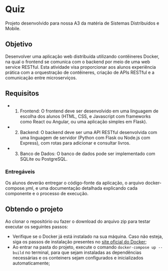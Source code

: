 # Quiz

Projeto desenvolvido para nossa A3 da matéria de Sistemas Distribuidos e Mobile.

## Objetivo

Desenvolver uma aplicação web distribuída utilizando contêineres Docker, na qual o frontend se comunica com o backend por meio de uma web service RESTful. Esta atividade visa proporcionar aos alunos experiência prática com a orquestração de contêineres, criação de APIs RESTful e a comunicação entre microserviços.

## Requisitos

- 1. Frontend: O frontend deve ser desenvolvido em uma linguagem de escolha dos alunos (HTML, CSS, e Javascript com frameworks como React ou Angular, ou uma aplicação simples em Flask).

- 2. Backend: O backend deve ser uma API RESTful desenvolvida com uma linguagem de servidor (Python com Flask ou Node.js com Express), com rotas para adicionar e consultar livros.

- 3. Banco de Dados: O banco de dados pode ser implementado com SQLite ou PostgreSQL.

### Entregáveis

Os alunos deverão entregar o código-fonte da aplicação, o arquivo docker-compose.yml, e uma documentação detalhada explicando cada componente e o processo de execução.

## Obtendo o projeto

Ao clonar o repositório ou fazer o download do arquivo zip para testar executar os seguintes passos:

- Verifique se o Docker já está instalado na sua máquina. Caso não esteja, siga os passos de instalação presentes no [site oficial do Docker](https://www.docker.com/products/docker-desktop/);
- Ao entrar na pasta do projeto, execute o comando `docker-compose up --build` no terminal, para que sejam instaladas as dependências necessárias e os conteiners sejam configurados e inicializados automaticamente;
